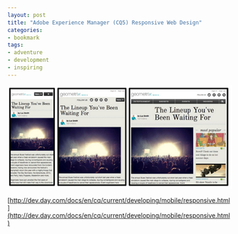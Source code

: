 ```yaml
---
layout: post
title: "Adobe Experience Manager (CQ5) Responsive Web Design"
categories:
- bookmark
tags:
- adventure
- development
- inspiring
---
```

![AEM RWD](/images/posts/rwd-aem.png)

[http://dev.day.com/docs/en/cq/current/developing/mobile/responsive.html](http://dev.day.com/docs/en/cq/current/developing/mobile/responsive.html)